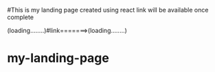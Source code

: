 
#This is my landing page created using react link will be available once complete

(loading........)#link=======>(loading........)
# my-landing-page


